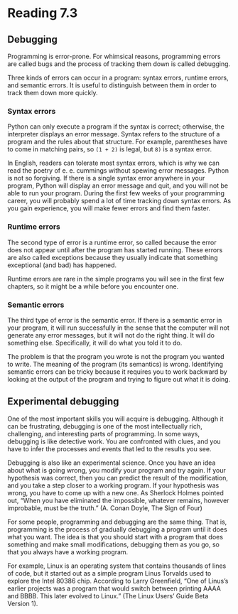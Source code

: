 # Reading 7.3

## Debugging

Programming is error-prone. For whimsical reasons, programming errors are called bugs and the process of tracking them down is called debugging.

Three kinds of errors can occur in a program: syntax errors, runtime errors, and semantic errors. It is useful to distinguish between them in order to track them down more quickly.

### **Syntax errors**

Python can only execute a program if the syntax is correct; otherwise, the interpreter displays an error message. Syntax refers to the structure of a program and the rules about that structure. For example, parentheses have to come in matching pairs, so `(1 + 2)` is legal, but `8)` is a syntax error.

In English, readers can tolerate most syntax errors, which is why we can read the poetry of e. e. cummings without spewing error messages. Python is not so forgiving. If there is a single syntax error anywhere in your program, Python will display an error message and quit, and you will not be able to run your program. During the first few weeks of your programming career, you will probably spend a lot of time tracking down syntax errors. As you gain experience, you will make fewer errors and find them faster.

### **Runtime errors**

The second type of error is a runtime error, so called because the error does not appear until after the program has started running. These errors are also called exceptions because they usually indicate that something exceptional (and bad) has happened.

Runtime errors are rare in the simple programs you will see in the first few chapters, so it might be a while before you encounter one.

### **Semantic errors**

The third type of error is the semantic error. If there is a semantic error in your program, it will run successfully in the sense that the computer will not generate any error messages, but it will not do the right thing. It will do something else. Specifically, it will do what you told it to do.

The problem is that the program you wrote is not the program you wanted to write. The meaning of the program (its semantics) is wrong. Identifying semantic errors can be tricky because it requires you to work backward by looking at the output of the program and trying to figure out what it is doing.

## **Experimental debugging**

One of the most important skills you will acquire is debugging. Although it can be frustrating, debugging is one of the most intellectually rich, challenging, and interesting parts of programming. In some ways, debugging is like detective work. You are confronted with clues, and you have to infer the processes and events that led to the results you see.

Debugging is also like an experimental science. Once you have an idea about what is going wrong, you modify your program and try again. If your hypothesis was correct, then you can predict the result of the modification, and you take a step closer to a working program. If your hypothesis was wrong, you have to come up with a new one. As Sherlock Holmes pointed out, “When you have eliminated the impossible, whatever remains, however improbable, must be the truth.” (A. Conan Doyle, The Sign of Four)

For some people, programming and debugging are the same thing. That is, programming is the process of gradually debugging a program until it does what you want. The idea is that you should start with a program that does something and make small modifications, debugging them as you go, so that you always have a working program.

For example, Linux is an operating system that contains thousands of lines of code, but it started out as a simple program Linus Torvalds used to explore the Intel 80386 chip. According to Larry Greenfield, “One of Linus’s earlier projects was a program that would switch between printing AAAA and BBBB. This later evolved to Linux.” (The Linux Users’ Guide Beta Version 1).
